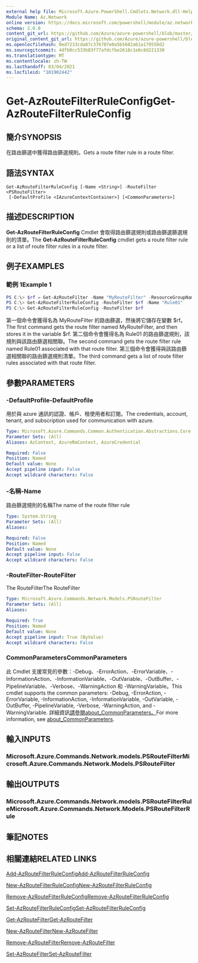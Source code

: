 ```yaml
---
external help file: Microsoft.Azure.PowerShell.Cmdlets.Network.dll-Help.xml
Module Name: Az.Network
online version: https://docs.microsoft.com/powershell/module/az.network/get-azroutefilterruleconfig
schema: 2.0.0
content_git_url: https://github.com/Azure/azure-powershell/blob/master/src/Network/Network/help/Get-AzRouteFilterRuleConfig.md
original_content_git_url: https://github.com/Azure/azure-powershell/blob/master/src/Network/Network/help/Get-AzRouteFilterRuleConfig.md
ms.openlocfilehash: 0ed7233cda87c376707e0a5b5682a61a179550d2
ms.sourcegitcommit: 4dfb0cc533b83f77afdcfbe2618c1e6c8d221330
ms.translationtype: MT
ms.contentlocale: zh-TW
ms.lasthandoff: 03/04/2021
ms.locfileid: "101902442"
---
```

# <span data-ttu-id="2492c-101">Get-AzRouteFilterRuleConfig</span><span class="sxs-lookup"><span data-stu-id="2492c-101">Get-AzRouteFilterRuleConfig</span></span>

## <span data-ttu-id="2492c-102">簡介</span><span class="sxs-lookup"><span data-stu-id="2492c-102">SYNOPSIS</span></span>
<span data-ttu-id="2492c-103">在路由篩選中獲得路由篩選規則。</span><span class="sxs-lookup"><span data-stu-id="2492c-103">Gets a route filter rule in a route filter.</span></span>

## <span data-ttu-id="2492c-104">語法</span><span class="sxs-lookup"><span data-stu-id="2492c-104">SYNTAX</span></span>

```
Get-AzRouteFilterRuleConfig [-Name <String>] -RouteFilter <PSRouteFilter>
 [-DefaultProfile <IAzureContextContainer>] [<CommonParameters>]
```

## <span data-ttu-id="2492c-105">描述</span><span class="sxs-lookup"><span data-stu-id="2492c-105">DESCRIPTION</span></span>
<span data-ttu-id="2492c-106">**Get-AzRouteFilterRuleConfig** Cmdlet 會取得路由篩選規則或路由篩選篩選規則的清單。</span><span class="sxs-lookup"><span data-stu-id="2492c-106">The **Get-AzRouteFilterRuleConfig** cmdlet gets a route filter rule or a list of route filter rules in a route filter.</span></span>

## <span data-ttu-id="2492c-107">例子</span><span class="sxs-lookup"><span data-stu-id="2492c-107">EXAMPLES</span></span>

### <span data-ttu-id="2492c-108">範例 1</span><span class="sxs-lookup"><span data-stu-id="2492c-108">Example 1</span></span>
```powershell
PS C:\> $rf = Get-AzRouteFilter -Name "MyRouteFilter" -ResourceGroupName "MyResourceGroup"
PS C:\> Get-AzRouteFilterRuleConfig -RouteFilter $rf -Name "Rule01"
PS C:\> Get-AzRouteFilterRuleConfig -RouteFilter $rf
```

<span data-ttu-id="2492c-109">第一個命令會獲得名為 MyRouteFilter 的路由篩選，然後將它儲存在變數 $rf。</span><span class="sxs-lookup"><span data-stu-id="2492c-109">The first command gets the route filter named MyRouteFilter, and then stores it in the variable $rf.</span></span>
<span data-ttu-id="2492c-110">第二個命令會獲得名為 Rule01 的路由篩選規則，該規則與該路由篩選相關聯。</span><span class="sxs-lookup"><span data-stu-id="2492c-110">The second command gets the route filter rule named Rule01 associated with that route filter.</span></span>
<span data-ttu-id="2492c-111">第三個命令會獲得與該路由篩選相關聯的路由篩選規則清單。</span><span class="sxs-lookup"><span data-stu-id="2492c-111">The third command gets a list of route filter rules associated with that route filter.</span></span>

## <span data-ttu-id="2492c-112">參數</span><span class="sxs-lookup"><span data-stu-id="2492c-112">PARAMETERS</span></span>

### <span data-ttu-id="2492c-113">-DefaultProfile</span><span class="sxs-lookup"><span data-stu-id="2492c-113">-DefaultProfile</span></span>
<span data-ttu-id="2492c-114">用於與 azure 通訊的認證、帳戶、租使用者和訂閱。</span><span class="sxs-lookup"><span data-stu-id="2492c-114">The credentials, account, tenant, and subscription used for communication with azure.</span></span>

```yaml
Type: Microsoft.Azure.Commands.Common.Authentication.Abstractions.Core.IAzureContextContainer
Parameter Sets: (All)
Aliases: AzContext, AzureRmContext, AzureCredential

Required: False
Position: Named
Default value: None
Accept pipeline input: False
Accept wildcard characters: False
```

### <span data-ttu-id="2492c-115">-名稱</span><span class="sxs-lookup"><span data-stu-id="2492c-115">-Name</span></span>
<span data-ttu-id="2492c-116">路由篩選規則的名稱</span><span class="sxs-lookup"><span data-stu-id="2492c-116">The name of the route filter rule</span></span>

```yaml
Type: System.String
Parameter Sets: (All)
Aliases:

Required: False
Position: Named
Default value: None
Accept pipeline input: False
Accept wildcard characters: False
```

### <span data-ttu-id="2492c-117">-RouteFilter</span><span class="sxs-lookup"><span data-stu-id="2492c-117">-RouteFilter</span></span>
<span data-ttu-id="2492c-118">The RouteFilter</span><span class="sxs-lookup"><span data-stu-id="2492c-118">The RouteFilter</span></span>

```yaml
Type: Microsoft.Azure.Commands.Network.Models.PSRouteFilter
Parameter Sets: (All)
Aliases:

Required: True
Position: Named
Default value: None
Accept pipeline input: True (ByValue)
Accept wildcard characters: False
```

### <span data-ttu-id="2492c-119">CommonParameters</span><span class="sxs-lookup"><span data-stu-id="2492c-119">CommonParameters</span></span>
<span data-ttu-id="2492c-120">此 Cmdlet 支援常見的參數：-Debug、-ErrorAction、-ErrorVariable、-InformationAction、-InformationVariable、-OutVariable、-OutBuffer、-PipelineVariable、-Verbose、-WarningAction 和 -WarningVariable。</span><span class="sxs-lookup"><span data-stu-id="2492c-120">This cmdlet supports the common parameters: -Debug, -ErrorAction, -ErrorVariable, -InformationAction, -InformationVariable, -OutVariable, -OutBuffer, -PipelineVariable, -Verbose, -WarningAction, and -WarningVariable.</span></span> <span data-ttu-id="2492c-121">詳細資訊[請參閱about_CommonParameters。](http://go.microsoft.com/fwlink/?LinkID=113216)</span><span class="sxs-lookup"><span data-stu-id="2492c-121">For more information, see [about_CommonParameters](http://go.microsoft.com/fwlink/?LinkID=113216).</span></span>

## <span data-ttu-id="2492c-122">輸入</span><span class="sxs-lookup"><span data-stu-id="2492c-122">INPUTS</span></span>

### <span data-ttu-id="2492c-123">Microsoft.Azure.Commands.Network.models.PSRouteFilter</span><span class="sxs-lookup"><span data-stu-id="2492c-123">Microsoft.Azure.Commands.Network.Models.PSRouteFilter</span></span>

## <span data-ttu-id="2492c-124">輸出</span><span class="sxs-lookup"><span data-stu-id="2492c-124">OUTPUTS</span></span>

### <span data-ttu-id="2492c-125">Microsoft.Azure.Commands.Network.models.PSRouteFilterRule</span><span class="sxs-lookup"><span data-stu-id="2492c-125">Microsoft.Azure.Commands.Network.Models.PSRouteFilterRule</span></span>

## <span data-ttu-id="2492c-126">筆記</span><span class="sxs-lookup"><span data-stu-id="2492c-126">NOTES</span></span>

## <span data-ttu-id="2492c-127">相關連結</span><span class="sxs-lookup"><span data-stu-id="2492c-127">RELATED LINKS</span></span>

[<span data-ttu-id="2492c-128">Add-AzRouteFilterRuleConfig</span><span class="sxs-lookup"><span data-stu-id="2492c-128">Add-AzRouteFilterRuleConfig</span></span>](./Add-AzRouteFilterRuleConfig.md)

[<span data-ttu-id="2492c-129">New-AzRouteFilterRuleConfig</span><span class="sxs-lookup"><span data-stu-id="2492c-129">New-AzRouteFilterRuleConfig</span></span>](./New-AzRouteFilterRuleConfig.md)

[<span data-ttu-id="2492c-130">Remove-AzRouteFilterRuleConfig</span><span class="sxs-lookup"><span data-stu-id="2492c-130">Remove-AzRouteFilterRuleConfig</span></span>](./Remove-AzRouteFilterRuleConfig.md)

[<span data-ttu-id="2492c-131">Set-AzRouteFilterRuleConfig</span><span class="sxs-lookup"><span data-stu-id="2492c-131">Set-AzRouteFilterRuleConfig</span></span>](./Set-AzRouteFilterRuleConfig.md)

[<span data-ttu-id="2492c-132">Get-AzRouteFilter</span><span class="sxs-lookup"><span data-stu-id="2492c-132">Get-AzRouteFilter</span></span>](./Get-AzRouteFilter.md)

[<span data-ttu-id="2492c-133">New-AzRouteFilter</span><span class="sxs-lookup"><span data-stu-id="2492c-133">New-AzRouteFilter</span></span>](./New-AzRouteFilter.md)

[<span data-ttu-id="2492c-134">Remove-AzRouteFilter</span><span class="sxs-lookup"><span data-stu-id="2492c-134">Remove-AzRouteFilter</span></span>](./Remove-AzRouteFilter.md)

[<span data-ttu-id="2492c-135">Set-AzRouteFilter</span><span class="sxs-lookup"><span data-stu-id="2492c-135">Set-AzRouteFilter</span></span>](./Set-AzRouteFilter.md)
